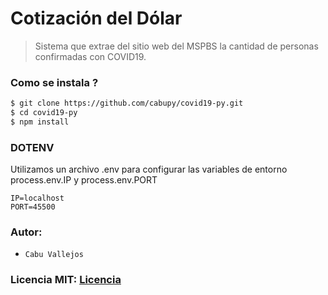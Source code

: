 # Cotización del Dólar

> Sistema que extrae del sitio web del MSPBS la cantidad de personas confirmadas con COVID19.

### Como se instala ?

```bash
$ git clone https://github.com/cabupy/covid19-py.git
$ cd covid19-py
$ npm install
```
### DOTENV

Utilizamos un archivo .env para configurar las variables de entorno process.env.IP y process.env.PORT

```env
IP=localhost
PORT=45500
```
### Autor:

- `Cabu Vallejos`

### Licencia MIT: [Licencia](https://github.com/cabupy/covid19-py/blob/master/LICENSE)